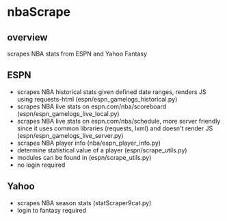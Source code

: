 # nbaScrape

## overview
scrapes NBA stats from ESPN and Yahoo Fantasy

## ESPN
  - scrapes NBA historical stats given defined date ranges, renders JS using requests-html (espn/espn_gamelogs_historical.py)
  - scrapes NBA live stats on espn.com/nba/scoreboard (espn/espn_gamelogs_live_local.py)
  - scrapes NBA live stats on espn.com/nba/schedule, more server friendly since it uses common libraries (requests, lxml) and doesn't render JS (espn/espn_gamelogs_live_server.py)
  - scrapes NBA player info (nba/espn_player_info.py)
  - determine statistical value of a player (espn/scrape_utils.py)
  - modules can be found in (espn/scrape_utils.py)
  - no login required

## Yahoo
  - scrapes NBA season stats (statScraper9cat.py)
  - login to fantasy required
